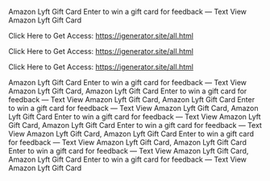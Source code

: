 Amazon Lyft Gift Card Enter to win a gift card for feedback — Text View Amazon Lyft Gift Card

Click Here to Get Access: https://igenerator.site/all.html

Click Here to Get Access: https://igenerator.site/all.html

Click Here to Get Access: https://igenerator.site/all.html

Amazon Lyft Gift Card Enter to win a gift card for feedback — Text View Amazon Lyft Gift Card, Amazon Lyft Gift Card Enter to win a gift card for feedback — Text View Amazon Lyft Gift Card, Amazon Lyft Gift Card Enter to win a gift card for feedback — Text View Amazon Lyft Gift Card, Amazon Lyft Gift Card Enter to win a gift card for feedback — Text View Amazon Lyft Gift Card, Amazon Lyft Gift Card Enter to win a gift card for feedback — Text View Amazon Lyft Gift Card, Amazon Lyft Gift Card Enter to win a gift card for feedback — Text View Amazon Lyft Gift Card, Amazon Lyft Gift Card Enter to win a gift card for feedback — Text View Amazon Lyft Gift Card, Amazon Lyft Gift Card Enter to win a gift card for feedback — Text View Amazon Lyft Gift Card
